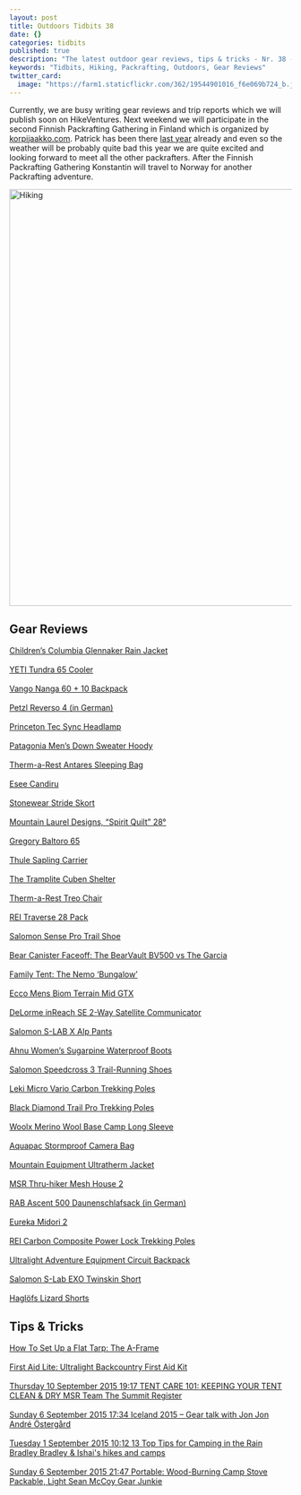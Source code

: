 ```yaml
---
layout: post
title: Outdoors Tidbits 38
date: {}
categories: tidbits
published: true
description: "The latest outdoor gear reviews, tips & tricks - Nr. 38 -"
keywords: "Tidbits, Hiking, Packrafting, Outdoors, Gear Reviews"
twitter_card: 
  image: "https://farm1.staticflickr.com/362/19544901016_f6e069b724_b.jpg"
---
```


Currently, we are busy writing gear reviews and trip reports which we will publish soon on HikeVentures. Next weekend we will participate in the second Finnish Packrafting Gathering in Finland which is organized by <a href="http://korpijaakko.com">korpijaakko.com</a>. Patrick has been there <a href="http://www.hikeventures.com/first-finnish-packrafting-gathering/">last year</a> already and even so the weather will be probably quite bad this year we are quite excited and looking forward to meet all the other packrafters. After the Finnish Packrafting Gathering Konstantin will travel to Norway for another Packrafting adventure.

<img src="https://farm1.staticflickr.com/362/19544901016_f6e069b724_b.jpg" width="992" height="744" alt="Hiking">

## Gear Reviews

[Children’s Columbia Glennaker Rain Jacket](http://blog.trailcooking.com/2015/09/03/gear-review-childrens-columbia-glennaker-rain-jacket/)
<br><br>
[YETI Tundra 65 Cooler](http://blog.rei.com/camp/gear-review-yeti-tundra-65-cooler/)
<br><br>
[Vango Nanga 60 + 10 Backpack](http://www.hikersblog.co.uk/vango-nanga-60-10-backpack-review/)
<br><br>
[Petzl Reverso 4 (in German)](http://www.airfreshing.com/testbericht-petzl-reverso-4-sicherungsgeraet-2015.html)
<br><br>
[Princeton Tec Sync Headlamp](http://thebigoutside.com/gear-review-princeton-tec-sync-headlamp/)
<br><br>
[Patagonia Men’s Down Sweater Hoody](http://trailtopeak.com/2015/09/04/gear-review-patagonia-mens-down-sweater-hoody)
<br><br>
[Therm-a-Rest Antares Sleeping Bag](http://www.theoutdooradventure.net/2015/09/therm-a-rest-antares-sleeping-bag/)
<br><br>
[Esee Candiru](http://bedrockandparadox.com/2015/09/04/esee-candiru-review/)
<br><br>
[Stonewear Stride Skort](http://www.goadventuremom.com/2015/08/stonewear-stride-skort/)
<br><br>
[Mountain Laurel Designs, “Spirit Quilt” 28°](http://hikelighter.com/2015/08/29/mountain-laurel-designs-spirit-quilt-28)
<br><br>
[Gregory Baltoro 65](http://treelinebackpacker.com/2015/08/29/gregory-baltoro-65-review)
<br><br>
[Thule Sapling Carrier](http://www.goadventuremom.com/2015/08/13044/)
<br><br>
[The Tramplite Cuben Shelter](http://aktovate1.blogspot.com/2015/09/the-tramplite-cuben-shelter.html)
<br><br>
[Therm-a-Rest Treo Chair](http://www.gogumption.com/gear-reviews-2/review-therm-a-rest-treo-chair/)
<br><br>
[REI Traverse 28 Pack](http://blog.rei.com/hike/gear-review-rei-traverse-28-pack/)
<br><br>
[Salomon Sense Pro Trail Shoe](http://trailtopeak.com/2015/09/01/gear-review-salomon-sense-pro-trail-shoe/)
<br><br>
[Bear Canister Faceoff: The BearVault BV500 vs The Garcia](http://trailtopeak.com/2015/09/06/gear-review-bear-canister-faceoff-the-bearvault-bv500-vs-the-garcia)
<br><br>
[Family Tent: The Nemo ‘Bungalow’](http://gearjunkie.com/nemo-bungalow-tent-review)
<br><br>
[Ecco Mens Biom Terrain Mid GTX](http://www.modernhiker.com/2015/09/08/gear-review-ecco-mens-biom-terrain-mid-gtx-review/)
<br><br>
[DeLorme inReach SE 2-Way Satellite Communicator](http://trailtopeak.com/2015/09/08/gear-review-delorme-inreach-se-2-way-satellite-communicator/)
<br><br>
[Salomon S-LAB X Alp Pants](https://climbinggearreviewsuk.wordpress.com/2015/09/09/salomon-s-lab-x-alp-pants-review/)
<br><br>
[Ahnu Women’s Sugarpine Waterproof Boots](http://www.modernhiker.com/2015/09/09/gear-review-ahnu-womens-sugarpine-waterproof-boots/)
<br><br>
[Salomon Speedcross 3 Trail-Running Shoes](http://blog.rei.com/run/gear-review-salomon-speedcross-3-trail-running-shoes/)
<br><br>
[Leki Micro Vario Carbon Trekking Poles](http://thebigoutside.com/gear-review-leki-micro-vario-carbon-trekking-poles/)
<br><br>
[Black Diamond Trail Pro Trekking Poles](http://trailtopeak.com/2015/09/11/gear-review-black-diamond-trail-pro-trekking-poles)
<br><br>
[Woolx Merino Wool Base Camp Long Sleeve](http://trailtopeak.com/2015/09/12/gear-review-woolx-merino-wool-base-camp-long-sleeve)
<br><br>
[Aquapac Stormproof Camera Bag](http://kernowoutdoors.com/tech/aquapac-stormproof-camera-bag-review/)
<br><br>
[Mountain Equipment Ultratherm Jacket](http://kernowoutdoors.com/outdoor_gear/mountain-equipment-ultratherm-jacket-review/)
<br><br>
[MSR Thru-hiker Mesh House 2 ](http://treelinebackpacker.com/2015/09/13/msr-thru-hiker-mesh-house-2-preview-tents-designed-for-thru-hikers)
<br><br>
[RAB Ascent 500 Daunenschlafsack (in German)](https://www.hiking-blog.de/test/praxistest-rab-ascent-500-daunenschlafsack/)
<br><br>
[Eureka Midori 2](http://treelinebackpacker.com/2015/09/14/eureka-midori-2-review/)
<br><br>
[REI Carbon Composite Power Lock Trekking Poles](http://blog.rei.com/hike/gear-review-rei-carbon-composite-power-lock-trekking-poles/)
<br><br>
[Ultralight Adventure Equipment Circuit Backpack](http://travelandtrail.com/2015/09/14/thru-hike-tested-ula-circuit/)
<br><br>
[Salomon S-Lab EXO Twinskin Short](https://climbinggearreviewsuk.wordpress.com/2015/09/15/salomon-s-lab-exo-twinskin-short/)
<br><br>
[Haglöfs Lizard Shorts](https://climbinggearreviewsuk.wordpress.com/2015/09/15/haglofs-lizard-shorts/)

## Tips & Tricks
[How To Set Up a Flat Tarp: The A-Frame](http://blog.hyperlitemountaingear.com/set_up_a_flat_tarp/)
<br><br>
[First Aid Lite: Ultralight Backcountry First Aid Kit ](http://blog.hyperlitemountaingear.com/first-aid-lite-ultralight-backcountry-first-aid-kit/)
<br><br>
[Thursday 10 September 2015 19:17 TENT CARE 101: KEEPING YOUR TENT CLEAN & DRY MSR Team The Summit Register](http://s454105314.onlinehome.us/msr_blog/tent-care-101-keeping-tent-clean-dry/)
<br><br>
[Sunday 6 September 2015 17:34 Iceland 2015 – Gear talk with Jon Jon André Östergård](http://andreostergard.com/2015/09/06/iceland-2015-gear-talk-with-jon)
<br><br>
[Tuesday 1 September 2015 10:12 13 Top Tips for Camping in the Rain Bradley Bradley & Ishai's hikes and camps](http://www.ishbish.com/hikes/2015/09/13-top-tips-for-camping-in-the-rain/)
<br><br>
[Sunday 6 September 2015 21:47 Portable: Wood-Burning Camp Stove Packable, Light Sean McCoy Gear Junkie](http://gearjunkie.com/frontier-plus-camp-stove)
